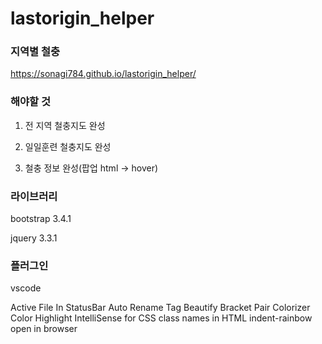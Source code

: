 # lastorigin_helper

### 지역별 철충 

https://sonagi784.github.io/lastorigin_helper/

### 해야할 것

1. 전 지역 철충지도 완성

2. 일일훈련 철충지도 완성

3. 철충 정보 완성(팝업 html -> hover)

### 라이브러리

bootstrap 3.4.1

jquery 3.3.1

### 플러그인

vscode

Active File In StatusBar
Auto Rename Tag
Beautify
Bracket Pair Colorizer
Color Highlight
IntelliSense for CSS class names in HTML
indent-rainbow
open in browser
